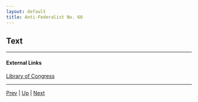 ```yaml
---
layout: default
title: Anti-Federalist No. 60
---
```


## Text

---
#### External Links
[Library of Congress]()

---

[Prev](59.md) | [Up](README.md) | [Next](61.md)
